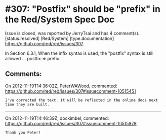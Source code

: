 
#307: "Postfix" should be "prefix" in the Red/System Spec Doc
================================================================================
Issue is closed, was reported by JerryTsai and has 4 comment(s).
[status.resolved] [Red/System] [type.documentation]
<https://github.com/red/red/issues/307>

In Section 6.3.1, When the infix syntax is used, the "postfix" syntax is still allowed ... postfix => prefix



Comments:
--------------------------------------------------------------------------------

On 2012-11-19T14:36:02Z, PeterWAWood, commented:
<https://github.com/red/red/issues/307#issuecomment-10515451>

    I've corrected the text. It will be reflected in the online docs next time they are built.

--------------------------------------------------------------------------------

On 2012-11-19T14:46:39Z, dockimbel, commented:
<https://github.com/red/red/issues/307#issuecomment-10515878>

    Thank you Peter!

